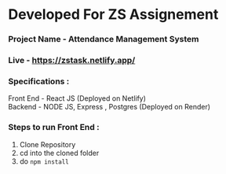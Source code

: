 # Developed For ZS Assignement
### Project Name - Attendance Management System
### Live - https://zstask.netlify.app/

### Specifications :
Front End - React JS (Deployed on Netlify)
<br/>
Backend - NODE JS, Express , Postgres (Deployed on Render)

### Steps to run Front End :
1. Clone Repository
2. cd into the cloned folder
3. do `npm install`
